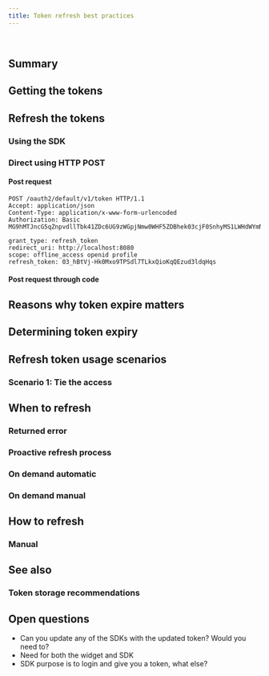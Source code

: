```yaml
---
title: Token refresh best practices
---
```

<div class="oie-embedded-sdk">

<ApiLifecycle access="ie" /><br>

<StackSelector class="cleaner-selector"/>



## Summary




## Getting the tokens


## Refresh the tokens

### Using the SDK

<StackSelector snippet="refreshusingthesdk" noSelector />

### Direct using HTTP POST

#### Post request

```http
POST /oauth2/default/v1/token HTTP/1.1
Accept: application/json
Content-Type: application/x-www-form-urlencoded
Authorization: Basic MG9hMTJncG5qZnpvdllTbk41ZDc6UG9zWGpjNmw0WHF5ZDBhek03cjF0SnhyMS1LWHdWYmNFaDk0Q0FDNA==

grant_type: refresh_token
redirect_uri: http://localhost:8080
scope: offline_access openid profile
refresh_token: 03_hBtVj-Hk0Mxo9TPSdl7TLkxQioKqQEzud3ldqHqs
```

#### Post request through code

<StackSelector snippet="postrequestincode" noSelector />


## Reasons why token expire matters

## Determining token expiry


## Refresh token usage scenarios

### Scenario 1: Tie the access






## When to refresh

### Returned error

### Proactive refresh process

### On demand automatic

### On demand manual

## How to refresh

### Manual



## See also

### Token storage recommendations

###



## Open questions

* Can you update any of the SDKs with the updated token?  Would you need to?
* Need for both the widget and SDK
* SDK purpose is to login and give you a token, what else?






</div>
